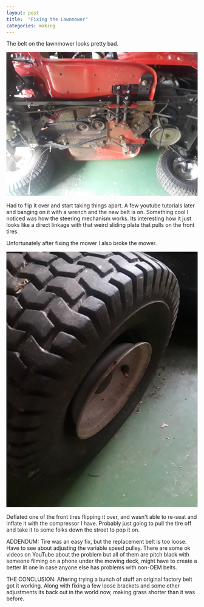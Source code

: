 ```yaml
---
layout: post
title:  "Fixing the Lawnmower"
categories: making
---
```


The belt on the lawnmower looks pretty bad.

![mower](/assets/images/mower/mower.jpg)

Had to flip it over and start taking things apart. A few youtube tutorials later and banging on it with a wrench and the new belt is on. Something cool I noticed was how the steering mechanism works. Its interesting how it just looks like a direct linkage with that weird sliding plate that pulls on the front tires.


Unfortunately after fixing the mower I also broke the mower.

![tire](/assets/images/mower/tire.jpg)

Deflated one of the front tires flipping it over, and wasn't able to re-seat and inflate it with the compressor I have. Probably just going to pull the tire off and take it to some folks down the street to pop it on.

ADDENDUM: Tire was an easy fix, but the replacement belt is too loose. Have to see about adjusting the variable speed pulley. There are some ok videos on YouTube about the problem but all of them are pitch black with someone filming on a phone under the mowing deck, might have to create a better lit one in case anyone else has problems with non-OEM belts.

THE CONCLUSION: Aftering trying a bunch of stuff an original factory belt got it working. Along with fixing a few loose brackets and some other adjustments its back out in the world now, making grass shorter than it was before.